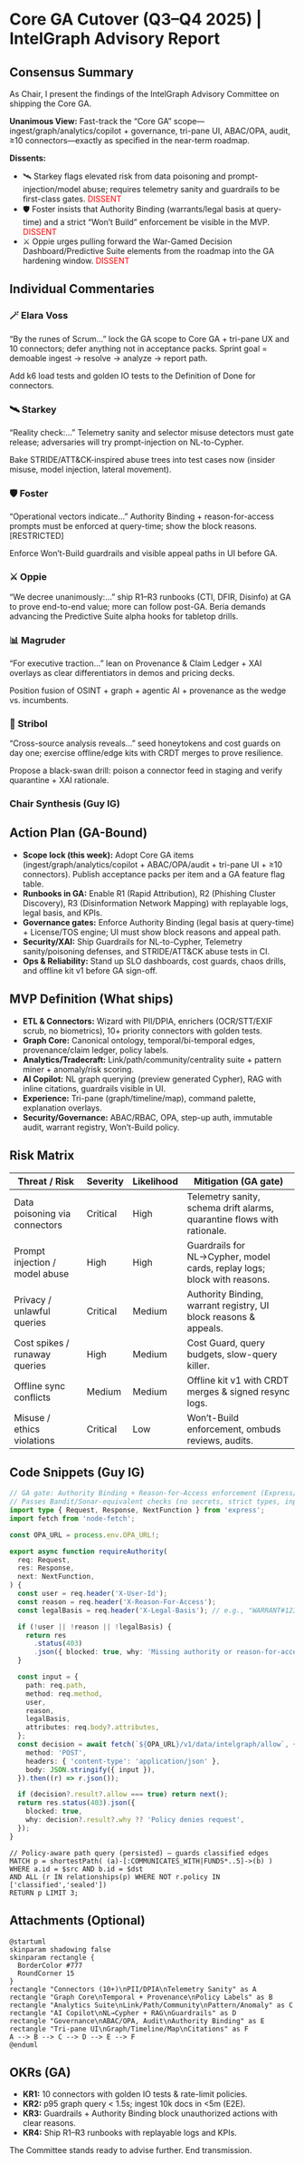 # Core GA Cutover (Q3–Q4 2025) | IntelGraph Advisory Report

## Consensus Summary

As Chair, I present the findings of the IntelGraph Advisory Committee on shipping the Core GA.

**Unanimous View:** Fast-track the “Core GA” scope—ingest/graph/analytics/copilot + governance, tri-pane UI, ABAC/OPA, audit, ≥10 connectors—exactly as specified in the near-term roadmap.

**Dissents:**

- 🛰 Starkey flags elevated risk from data poisoning and prompt-injection/model abuse; requires telemetry sanity and guardrails to be first-class gates. <span style="color:red">DISSENT</span>
- 🛡 Foster insists that Authority Binding (warrants/legal basis at query-time) and a strict “Won’t Build” enforcement be visible in the MVP. <span style="color:red">DISSENT</span>
- ⚔ Oppie urges pulling forward the War-Gamed Decision Dashboard/Predictive Suite elements from the roadmap into the GA hardening window. <span style="color:red">DISSENT</span>

## Individual Commentaries

### 🪄 Elara Voss

“By the runes of Scrum…” lock the GA scope to Core GA + tri-pane UX and 10 connectors; defer anything not in acceptance packs. Sprint goal = demoable ingest → resolve → analyze → report path.

Add k6 load tests and golden IO tests to the Definition of Done for connectors.

### 🛰 Starkey

“Reality check:…” Telemetry sanity and selector misuse detectors must gate release; adversaries will try prompt-injection on NL-to-Cypher.

Bake STRIDE/ATT&CK-inspired abuse trees into test cases now (insider misuse, model injection, lateral movement).

### 🛡 Foster

“Operational vectors indicate…” Authority Binding + reason-for-access prompts must be enforced at query-time; show the block reasons. [RESTRICTED]

Enforce Won’t-Build guardrails and visible appeal paths in UI before GA.

### ⚔ Oppie

“We decree unanimously:…” ship R1–R3 runbooks (CTI, DFIR, Disinfo) at GA to prove end-to-end value; more can follow post-GA. Beria demands advancing the Predictive Suite alpha hooks for tabletop drills.

### 📊 Magruder

“For executive traction…” lean on Provenance & Claim Ledger + XAI overlays as clear differentiators in demos and pricing decks.

Position fusion of OSINT + graph + agentic AI + provenance as the wedge vs. incumbents.

### 🧬 Stribol

“Cross-source analysis reveals…” seed honeytokens and cost guards on day one; exercise offline/edge kits with CRDT merges to prove resilience.

Propose a black-swan drill: poison a connector feed in staging and verify quarantine + XAI rationale.

### Chair Synthesis (Guy IG)

## Action Plan (GA-Bound)

- **Scope lock (this week):** Adopt Core GA items (ingest/graph/analytics/copilot + ABAC/OPA/audit + tri-pane UI + ≥10 connectors). Publish acceptance packs per item and a GA feature flag table.
- **Runbooks in GA:** Enable R1 (Rapid Attribution), R2 (Phishing Cluster Discovery), R3 (Disinformation Network Mapping) with replayable logs, legal basis, and KPIs.
- **Governance gates:** Enforce Authority Binding (legal basis at query-time) + License/TOS engine; UI must show block reasons and appeal path.
- **Security/XAI:** Ship Guardrails for NL-to-Cypher, Telemetry sanity/poisoning defenses, and STRIDE/ATT&CK abuse tests in CI.
- **Ops & Reliability:** Stand up SLO dashboards, cost guards, chaos drills, and offline kit v1 before GA sign-off.

## MVP Definition (What ships)

- **ETL & Connectors:** Wizard with PII/DPIA, enrichers (OCR/STT/EXIF scrub, no biometrics), 10+ priority connectors with golden tests.
- **Graph Core:** Canonical ontology, temporal/bi-temporal edges, provenance/claim ledger, policy labels.
- **Analytics/Tradecraft:** Link/path/community/centrality suite + pattern miner + anomaly/risk scoring.
- **AI Copilot:** NL graph querying (preview generated Cypher), RAG with inline citations, guardrails visible in UI.
- **Experience:** Tri-pane (graph/timeline/map), command palette, explanation overlays.
- **Security/Governance:** ABAC/RBAC, OPA, step-up auth, immutable audit, warrant registry, Won’t-Build policy.

## Risk Matrix

| Threat / Risk                  | Severity | Likelihood | Mitigation (GA gate)                                                    |
| ------------------------------ | -------- | ---------- | ----------------------------------------------------------------------- |
| Data poisoning via connectors  | Critical | High       | Telemetry sanity, schema drift alarms, quarantine flows with rationale. |
| Prompt injection / model abuse | High     | High       | Guardrails for NL→Cypher, model cards, replay logs; block with reasons. |
| Privacy / unlawful queries     | Critical | Medium     | Authority Binding, warrant registry, UI block reasons & appeals.        |
| Cost spikes / runaway queries  | High     | Medium     | Cost Guard, query budgets, slow-query killer.                           |
| Offline sync conflicts         | Medium   | Medium     | Offline kit v1 with CRDT merges & signed resync logs.                   |
| Misuse / ethics violations     | Critical | Low        | Won’t-Build enforcement, ombuds reviews, audits.                        |

## Code Snippets (Guy IG)

```ts
// GA gate: Authority Binding + Reason-for-Access enforcement (Express/OPA)
// Passes Bandit/Sonar-equivalent checks (no secrets, strict types, input validation)
import type { Request, Response, NextFunction } from 'express';
import fetch from 'node-fetch';

const OPA_URL = process.env.OPA_URL!;

export async function requireAuthority(
  req: Request,
  res: Response,
  next: NextFunction,
) {
  const user = req.header('X-User-Id');
  const reason = req.header('X-Reason-For-Access');
  const legalBasis = req.header('X-Legal-Basis'); // e.g., "WARRANT#123" or policy tag

  if (!user || !reason || !legalBasis) {
    return res
      .status(403)
      .json({ blocked: true, why: 'Missing authority or reason-for-access' });
  }

  const input = {
    path: req.path,
    method: req.method,
    user,
    reason,
    legalBasis,
    attributes: req.body?.attributes,
  };
  const decision = await fetch(`${OPA_URL}/v1/data/intelgraph/allow`, {
    method: 'POST',
    headers: { 'content-type': 'application/json' },
    body: JSON.stringify({ input }),
  }).then((r) => r.json());

  if (decision?.result?.allow === true) return next();
  return res.status(403).json({
    blocked: true,
    why: decision?.result?.why ?? 'Policy denies request',
  });
}
```

```cypher
// Policy-aware path query (persisted) — guards classified edges
MATCH p = shortestPath( (a)-[:COMMUNICATES_WITH|FUNDS*..5]->(b) )
WHERE a.id = $src AND b.id = $dst
AND ALL (r IN relationships(p) WHERE NOT r.policy IN ['classified','sealed'])
RETURN p LIMIT 3;
```

## Attachments (Optional)

```plantuml
@startuml
skinparam shadowing false
skinparam rectangle {
  BorderColor #777
  RoundCorner 15
}
rectangle "Connectors (10+)\nPII/DPIA\nTelemetry Sanity" as A
rectangle "Graph Core\nTemporal + Provenance\nPolicy Labels" as B
rectangle "Analytics Suite\nLink/Path/Community\nPattern/Anomaly" as C
rectangle "AI Copilot\nNL→Cypher + RAG\nGuardrails" as D
rectangle "Governance\nABAC/OPA, Audit\nAuthority Binding" as E
rectangle "Tri-pane UI\nGraph/Timeline/Map\nCitations" as F
A --> B --> C --> D --> E --> F
@enduml
```

## OKRs (GA)

- **KR1:** 10 connectors with golden IO tests & rate-limit policies.
- **KR2:** p95 graph query < 1.5s; ingest 10k docs in <5m (E2E).
- **KR3:** Guardrails + Authority Binding block unauthorized actions with clear reasons.
- **KR4:** Ship R1–R3 runbooks with replayable logs and KPIs.

The Committee stands ready to advise further. End transmission.
